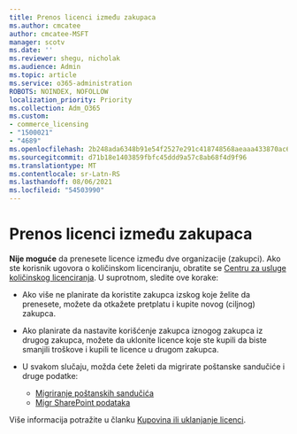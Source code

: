```yaml
---
title: Prenos licenci između zakupaca
ms.author: cmcatee
author: cmcatee-MSFT
manager: scotv
ms.date: ''
ms.reviewer: shegu, nicholak
ms.audience: Admin
ms.topic: article
ms.service: o365-administration
ROBOTS: NOINDEX, NOFOLLOW
localization_priority: Priority
ms.collection: Adm_O365
ms.custom:
- commerce_licensing
- "1500021"
- "4689"
ms.openlocfilehash: 2b248ada6348b91e54f2527e291c418748568aeaaa433870ac699fe93e7c5be9
ms.sourcegitcommit: d71b18e1403859fbfc45ddd9a57c8ab68f4d9f96
ms.translationtype: MT
ms.contentlocale: sr-Latn-RS
ms.lasthandoff: 08/06/2021
ms.locfileid: "54503990"
---
```

# <a name="transfer-licenses-between-tenants"></a>Prenos licenci između zakupaca

**Nije moguće** da prenesete licence između dve organizacije (zakupci). Ako ste korisnik ugovora o količinskom licenciranju, obratite se [Centru za usluge količinskog licenciranja](https://support.microsoft.com/help/4471406/how-to-contact-the-microsoft-volume-licensing-service-center). U suprotnom, sledite ove korake:

- Ako više ne planirate da koristite zakupca izskog koje [](https://admin.microsoft.com/Adminportal/Home?source=applauncher#/subscriptions) želite da prenesete, možete da otkažete pretplatu i kupite novog [](https://www.microsoft.com/microsoft-365/business/compare-all-microsoft-365-business-products?rtc=2&activetab=tab:primaryr2) (ciljnog) zakupca.
- Ako planirate da nastavite korišćenje zakupca iznogog zakupca [](/microsoft-365/commerce/licenses/buy-licenses#buy-or-remove-licenses-for-your-business-subscription) iz drugog zakupca, možete da uklonite licence koje ste kupili da biste smanjili troškove i kupili te licence u drugom zakupca.
- U svakom slučaju, možda ćete želeti da migrirate poštanske sandučiće i druge podatke:

    - [Migriranje poštanskih sandučića](/Exchange/mailbox-migration/migrate-mailboxes-across-tenants)
    - [Migr SharePoint podataka](https://aka.ms/modernSpoAdminCenter/CloudContentMigrations)

Više informacija potražite u članku [Kupovina ili uklanjanje licenci](/microsoft-365/commerce/licenses/buy-licenses).